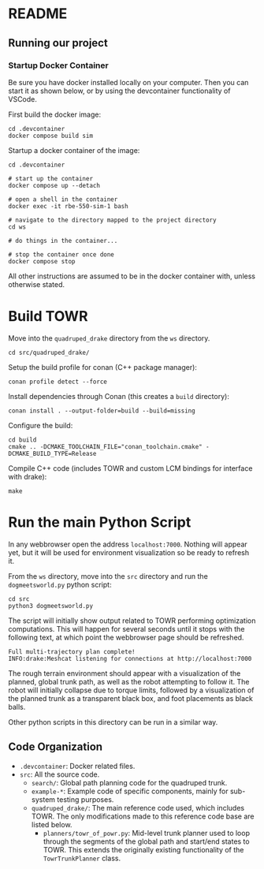 # README

## Running our project

### Startup Docker Container

Be sure you have docker installed locally on your computer. Then you can start it as shown below, or by using the devcontainer functionality of VSCode.

First build the docker image:
``` shell
cd .devcontainer
docker compose build sim
```

Startup a docker container of the image:
``` shell
cd .devcontainer

# start up the container
docker compose up --detach

# open a shell in the container
docker exec -it rbe-550-sim-1 bash

# navigate to the directory mapped to the project directory
cd ws

# do things in the container...

# stop the container once done
docker compose stop
```

All other instructions are assumed to be in the docker container with, unless otherwise stated.

# Build TOWR
Move into the `quadruped_drake` directory from the `ws` directory.

``` shell
cd src/quadruped_drake/
```

Setup the build profile for conan (C++ package manager):

``` shell
conan profile detect --force
```

Install dependencies through Conan (this creates a `build` directory):

``` shell
conan install . --output-folder=build --build=missing
```

Configure the build:
``` shell
cd build
cmake .. -DCMAKE_TOOLCHAIN_FILE="conan_toolchain.cmake" -DCMAKE_BUILD_TYPE=Release

```

Compile C\+\+ code (includes TOWR and custom LCM bindings for interface with drake):
```
make
```

# Run the main Python Script
In any webbrowser open the address `localhost:7000`. Nothing will appear yet,
but it will be used for environment visualization so be ready to refresh it.


From the `ws` directory, move into the `src` directory and run the `dogmeetsworld.py` python script:

``` shell
cd src
python3 dogmeetsworld.py
```

The script will initially show output related to TOWR performing optimization
computations. This will happen for several seconds until it stops with the
following text, at which point the webbrowser page should be refreshed.

``` shell
Full multi-trajectory plan complete!
INFO:drake:Meshcat listening for connections at http://localhost:7000
```

The rough terrain environment should appear with a visualization of the planned,
global trunk path, as well as the robot attempting to follow it. The robot will
initially collapse due to torque limits, followed by a visualization of the
planned trunk as a transparent black box, and foot placements as black balls.

Other python scripts in this directory can be run in a similar way.

## Code Organization
- `.devcontainer`: Docker related files.
- `src`: All the source code.
  - `search/`: Global path planning code for the quadruped trunk.
  - `example-*`: Example code of specific components, mainly for sub-system testing purposes.
  - `quadruped_drake/`: The main reference code used, which includes TOWR. The
    only modifications made to this reference code base are listed below.
    - `planners/towr_of_powr.py`: Mid-level trunk planner used to loop through
      the segments of the global path and start/end states to TOWR. This extends
      the originally existing functionality of the `TowrTrunkPlanner` class.
